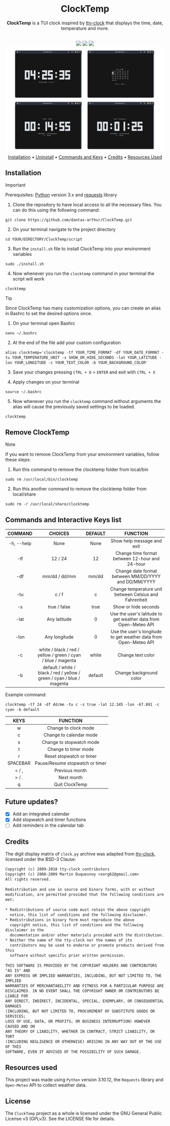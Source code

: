<div align="center">
 <h1>ClockTemp</h1>
 <p><b>ClockTemp</b> is a TUI clock inspired by <a href="https://github.com/xorg62/tty-clock">tty-clock</a> that displays the time, date, temperature and more.</p><br>
 <img src="https://img.shields.io/github/stars/arthur-dnts/ClockTemp?&style=for-the-badge&color=F2F4F8&labelColor=161616">
 <img src="https://img.shields.io/github/license/arthur-dnts/ClockTemp?&style=for-the-badge&color=F2F4F8&labelColor=161616">
 <img src="https://img.shields.io/github/last-commit/arthur-dnts/ClockTemp?&style=for-the-badge&color=F2F4F8&labelColor=161616">
 <img src="assets/Screenshot_1.png">
 <a href="#installation">Installation</a> • <a href="#remove-clocktemp">Uninstall</a> • <a href="#commands-and-interactive-keys-list">Commands and Keys</a> • <a href="#credits">Credits</a> • <a href="#resources-used">Resources Used</a>  
</div>

## Installation

> [!IMPORTANT]
Prerequisites: [Python](https://www.python.org/) version 3.x and [requests](https://pypi.org/project/requests/) library

1. Clone the repository to have local access to all the necessary files. You can do this using the following command:
 ```
 git clone https://github.com/dantas-arthur/ClockTemp.git
 ```

2. On your terminal navigate to the project directory
  ```
  cd YOUR/DIRECTORY/ClockTemp/script
  ```
3. Run the <code>install.sh</code> file to install ClockTemp into your environment variables
 ```
 sudo ./install.sh
 ```
4. Now whenever you run the <code>clocktemp</code> command in your terminal the script will work
 ```
 clocktemp
 ```

> [!TIP]
Since ClockTemp has many customization options, you can create an alias in Bashrc to set the desired options once.

1. On your terminal open Bashrc
 ```
 nano ~/.bashrc
 ```
2. At the end of the file add your custom configuration
 ```
 alias clocktemp='clocktemp -tf YOUR_TIME_FORMAT -df YOUR_DATE_FORMAT -tu YOUR_TEMPERATURE_UNIT -s SHOW_OR_HIDE_SECONDS -lat YOUR_LATITUDE -lon YOUR_LONGITUDE -c YOUR_TEXT_COLOR -b YOUR_BACKGROUND_COLOR'
 ```
3. Save your changes pressing <code>CTRL + O</code> > <code>ENTER</code> and exit with <code>CTRL + X</code>

4. Apply changes on your terminal
 ```
 source ~/.bashrc
 ```
5. Now whenever you run the <code>clocktemp</code> command without arguments the alias will cause the previously saved settings to be loaded.
 ```
 clocktemp
 ```

## Remove ClockTemp

> [!NOTE]
If you want to remove ClockTemp from your environment variables, follow these steps:

1. Run this command to remove the clocktemp folder from local/bin
 ```
 sudo rm /usr/local/bin/clocktemp
 ```
2. Run this another command to remove the clocktemp folder from local/share
 ```
 sudo rm -r /usr/local/share/clocktemp
 ```

## Commands and Interactive Keys list

| COMMAND | CHOICES | DEFAULT | FUNCTION |
|:-------:|:-------:|:-------:|:--------:|
| -h, --help | None | None | Show help message and exit |
| -tf     | 12 / 24 |   12    | Change time format between 12-hour and 24-hour |
| -df     | mm/dd / dd/mm |   mm/dd    | Change date format between MM/DD/YYYY and DD/MM/YYYY |
| -tu     | c / f |   c    | Change temperature unit between Celsius and Fahrenheit |
| -s      | true / false |   true    | Show or hide seconds |
| -lat    | Any latitude |   0    | Use the user's latitude to get weather data from Open-Meteo API |
| -lon    | Any longitude |   0    | Use the user's longitude to get weather data from Open-Meteo API |
| -c      | white / black / red / yellow / green / cyan / blue / magenta |   white    | Change text color |
| -b      | default / white / black / red / yellow / green / cyan / blue / magenta |   default    | Change background color |

Example command:
 ```
 clocktemp -tf 24 -df dd/mm -tu c -s true -lat 12.345 -lon -67.891 -c cyan -b default
 ```

|   KEYS   | FUNCTION |
|:--------:|:--------:|
| w        | Change to clock mode |
| c        | Change to calendar mode |
| s        | Change to stopwatch mode |
| t        | Change to timer mode |
| r        | Reset stopwatch or timer |
| SPACEBAR | Pause/Resume stopwatch or timer |
| < / ,    | Previous month |
| > / .    | Next month |
| q        | Quit ClockTemp |

## Future updates?

- [x] Add an integrated calendar
- [x] Add stopwatch and timer functions
- [ ] Add reminders in the calendar tab
  
## Credits

The digit display matrix of <code>clock.py</code> archive was adapted from [tty-clock](https://github.com/xorg62/tty-clock), licensed under the BSD-3 Clause:

```
Copyright (c) 2009-2018 tty-clock contributors
Copyright (c) 2008-2009 Martin Duquesnoy <xorg62@gmail.com>
All rights reserved.

Redistribution and use in source and binary forms, with or without
modification, are permitted provided that the following conditions are met:

* Redistributions of source code must retain the above copyright
  notice, this list of conditions and the following disclaimer.
* Redistributions in binary form must reproduce the above
  copyright notice, this list of conditions and the following disclaimer in the
  documentation and/or other materials provided with the distribution.
* Neither the name of the tty-clock nor the names of its
  contributors may be used to endorse or promote products derived from this
  software without specific prior written permission.

THIS SOFTWARE IS PROVIDED BY THE COPYRIGHT HOLDERS AND CONTRIBUTORS "AS IS" AND
ANY EXPRESS OR IMPLIED WARRANTIES, INCLUDING, BUT NOT LIMITED TO, THE IMPLIED
WARRANTIES OF MERCHANTABILITY AND FITNESS FOR A PARTICULAR PURPOSE ARE
DISCLAIMED. IN NO EVENT SHALL THE COPYRIGHT OWNER OR CONTRIBUTORS BE LIABLE FOR
ANY DIRECT, INDIRECT, INCIDENTAL, SPECIAL, EXEMPLARY, OR CONSEQUENTIAL DAMAGES
(INCLUDING, BUT NOT LIMITED TO, PROCUREMENT OF SUBSTITUTE GOODS OR SERVICES;
LOSS OF USE, DATA, OR PROFITS; OR BUSINESS INTERRUPTION) HOWEVER CAUSED AND ON
ANY THEORY OF LIABILITY, WHETHER IN CONTRACT, STRICT LIABILITY, OR TORT
(INCLUDING NEGLIGENCE OR OTHERWISE) ARISING IN ANY WAY OUT OF THE USE OF THIS
SOFTWARE, EVEN IF ADVISED OF THE POSSIBILITY OF SUCH DAMAGE.
```

## Resources used

This project was made using <code>Python</code> version 3.10.12, the <code>Requests</code> library and <code>Open-Meteo</code> API to collect weather data.

## License

The <code>ClockTemp</code> project as a whole is licensed under the GNU General Public License v3 (GPLv3). See the LICENSE file for details.

